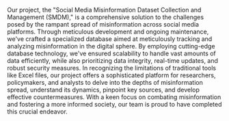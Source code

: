 Our project, the "Social Media Misinformation Dataset Collection and Management (SMDM)," is a comprehensive solution to the challenges posed by the rampant spread of misinformation across social media platforms. Through meticulous development and ongoing maintenance, we've crafted a specialized database aimed at meticulously tracking and analyzing misinformation in the digital sphere. By employing cutting-edge database technology, we've ensured scalability to handle vast amounts of data efficiently, while also prioritizing data integrity, real-time updates, and robust security measures. In recognizing the limitations of traditional tools like Excel files, our project offers a sophisticated platform for researchers, policymakers, and analysts to delve into the depths of misinformation spread, understand its dynamics, pinpoint key sources, and develop effective countermeasures. With a keen focus on combating misinformation and fostering a more informed society, our team is proud to have completed this crucial endeavor.
